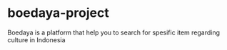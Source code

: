 # boedaya-project
Boedaya is a platform that help you to search for spesific item regarding culture in Indonesia
